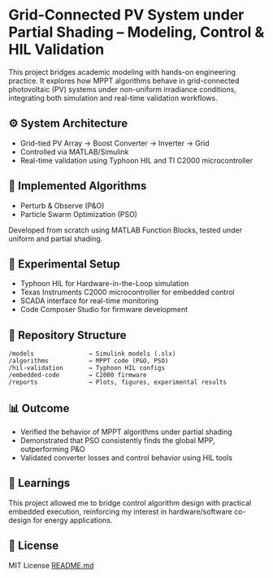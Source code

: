 # Grid-Connected PV System under Partial Shading – Modeling, Control & HIL Validation

This project bridges academic modeling with hands-on engineering practice. It explores how MPPT algorithms behave in grid-connected photovoltaic (PV) systems under non-uniform irradiance conditions, integrating both simulation and real-time validation workflows.

## ⚙️ System Architecture
- Grid-tied PV Array → Boost Converter → Inverter → Grid
- Controlled via MATLAB/Simulink
- Real-time validation using Typhoon HIL and TI C2000 microcontroller

## 🧠 Implemented Algorithms
- Perturb & Observe (P&O)
- Particle Swarm Optimization (PSO)

Developed from scratch using MATLAB Function Blocks, tested under uniform and partial shading.

## 🧪 Experimental Setup
- Typhoon HIL for Hardware-in-the-Loop simulation
- Texas Instruments C2000 microcontroller for embedded control
- SCADA interface for real-time monitoring
- Code Composer Studio for firmware development

## 📁 Repository Structure
```
/models               → Simulink models (.slx)
/algorithms           → MPPT code (P&O, PSO)
/hil-validation       → Typhoon HIL configs
/embedded-code        → C2000 firmware
/reports              → Plots, figures, experimental results
```

## 📊 Outcome
- Verified the behavior of MPPT algorithms under partial shading
- Demonstrated that PSO consistently finds the global MPP, outperforming P&O
- Validated converter losses and control behavior using HIL tools

## 🧩 Learnings
This project allowed me to bridge control algorithm design with practical embedded execution, reinforcing my interest in hardware/software co-design for energy applications.

## 🪪 License
MIT License
[README.md](https://github.com/user-attachments/files/20123502/README.md)
